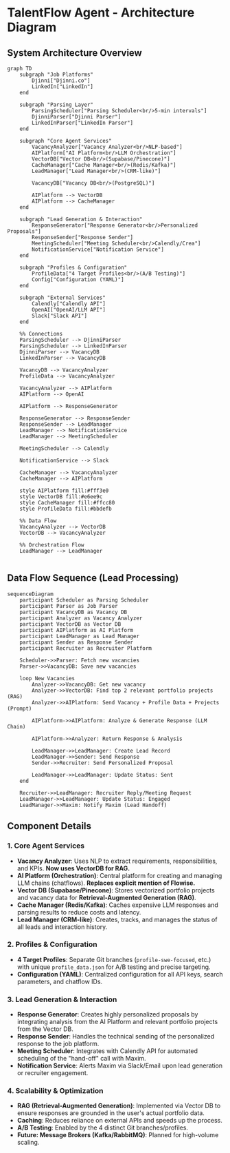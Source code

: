 # TalentFlow Agent - Architecture Diagram

## System Architecture Overview

```mermaid
graph TD
    subgraph "Job Platforms"
        Djinni["Djinni.co"]
        LinkedIn["LinkedIn"]
    end
    
    subgraph "Parsing Layer"
        ParsingScheduler["Parsing Scheduler<br/>5-min intervals"]
        DjinniParser["Djinni Parser"]
        LinkedInParser["LinkedIn Parser"]
    end
    
    subgraph "Core Agent Services"
        VacancyAnalyzer["Vacancy Analyzer<br/>NLP-based"]
        AIPlatform["AI Platform<br/>LLM Orchestration"]
        VectorDB["Vector DB<br/>(Supabase/Pinecone)"]
        CacheManager["Cache Manager<br/>(Redis/Kafka)"]
        LeadManager["Lead Manager<br/>(CRM-like)"]
        
        VacancyDB["Vacancy DB<br/>(PostgreSQL)"]
        
        AIPlatform --> VectorDB
        AIPlatform --> CacheManager
    end
    
    subgraph "Lead Generation & Interaction"
        ResponseGenerator["Response Generator<br/>Personalized Proposals"]
        ResponseSender["Response Sender"]
        MeetingScheduler["Meeting Scheduler<br/>Calendly/Crea"]
        NotificationService["Notification Service"]
    end
    
    subgraph "Profiles & Configuration"
        ProfileData["4 Target Profiles<br/>(A/B Testing)"]
        Config["Configuration (YAML)"]
    end
    
    subgraph "External Services"
        Calendly["Calendly API"]
        OpenAI["OpenAI/LLM API"]
        Slack["Slack API"]
    end
    
    %% Connections
    ParsingScheduler --> DjinniParser
    ParsingScheduler --> LinkedInParser
    DjinniParser --> VacancyDB
    LinkedInParser --> VacancyDB
    
    VacancyDB --> VacancyAnalyzer
    ProfileData --> VacancyAnalyzer
    
    VacancyAnalyzer --> AIPlatform
    AIPlatform --> OpenAI
    
    AIPlatform --> ResponseGenerator
    
    ResponseGenerator --> ResponseSender
    ResponseSender --> LeadManager
    LeadManager --> NotificationService
    LeadManager --> MeetingScheduler
    
    MeetingScheduler --> Calendly
    
    NotificationService --> Slack
    
    CacheManager --> VacancyAnalyzer
    CacheManager --> AIPlatform
    
    style AIPlatform fill:#fff3e0
    style VectorDB fill:#e6ee9c
    style CacheManager fill:#ffcc80
    style ProfileData fill:#bbdefb
    
    %% Data Flow
    VacancyAnalyzer --> VectorDB
    VectorDB --> VacancyAnalyzer
    
    %% Orchestration Flow
    LeadManager --> LeadManager
    
```

## Data Flow Sequence (Lead Processing)

```mermaid
sequenceDiagram
    participant Scheduler as Parsing Scheduler
    participant Parser as Job Parser
    participant VacancyDB as Vacancy DB
    participant Analyzer as Vacancy Analyzer
    participant VectorDB as Vector DB
    participant AIPlatform as AI Platform
    participant LeadManager as Lead Manager
    participant Sender as Response Sender
    participant Recruiter as Recruiter Platform
    
    Scheduler->>Parser: Fetch new vacancies
    Parser->>VacancyDB: Save new vacancies
    
    loop New Vacancies
        Analyzer->>VacancyDB: Get new vacancy
        Analyzer->>VectorDB: Find top 2 relevant portfolio projects (RAG)
        Analyzer->>AIPlatform: Send Vacancy + Profile Data + Projects (Prompt)
        
        AIPlatform->>AIPlatform: Analyze & Generate Response (LLM Chain)
        
        AIPlatform->>Analyzer: Return Response & Analysis
        
        LeadManager->>LeadManager: Create Lead Record
        LeadManager->>Sender: Send Response
        Sender->>Recruiter: Send Personalized Proposal
        
        LeadManager->>LeadManager: Update Status: Sent
    end
    
    Recruiter->>LeadManager: Recruiter Reply/Meeting Request
    LeadManager->>LeadManager: Update Status: Engaged
    LeadManager->>Maxim: Notify Maxim (Lead Handoff)
```

## Component Details

### 1. Core Agent Services

- **Vacancy Analyzer**: Uses NLP to extract requirements, responsibilities, and KPIs. **Now uses VectorDB for RAG.**
- **AI Platform (Orchestration)**: Central platform for creating and managing LLM chains (chatflows). **Replaces explicit mention of Flowise.**
- **Vector DB (Supabase/Pinecone)**: Stores vectorized portfolio projects and vacancy data for **Retrieval-Augmented Generation (RAG)**.
- **Cache Manager (Redis/Kafka)**: Caches expensive LLM responses and parsing results to reduce costs and latency.
- **Lead Manager (CRM-like)**: Creates, tracks, and manages the status of all leads and interaction history.

### 2. Profiles & Configuration

- **4 Target Profiles**: Separate Git branches (`profile-swe-focused`, etc.) with unique `profile_data.json` for A/B testing and precise targeting.
- **Configuration (YAML)**: Centralized configuration for all API keys, search parameters, and chatflow IDs.

### 3. Lead Generation & Interaction

- **Response Generator**: Creates highly personalized proposals by integrating analysis from the AI Platform and relevant portfolio projects from the Vector DB.
- **Response Sender**: Handles the technical sending of the personalized response to the job platform.
- **Meeting Scheduler**: Integrates with Calendly API for automated scheduling of the "hand-off" call with Maxim.
- **Notification Service**: Alerts Maxim via Slack/Email upon lead generation or recruiter engagement.

### 4. Scalability & Optimization

- **RAG (Retrieval-Augmented Generation)**: Implemented via Vector DB to ensure responses are grounded in the user's actual portfolio data.
- **Caching**: Reduces reliance on external APIs and speeds up the process.
- **A/B Testing**: Enabled by the 4 distinct Git branches/profiles.
- **Future: Message Brokers (Kafka/RabbitMQ)**: Planned for high-volume scaling.

